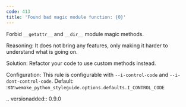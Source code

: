 ```yaml
---
code: 413
title: 'Found bad magic module function: {0}'
---
```



Forbid ``__getattr__`` and ``__dir__`` module magic methods.

Reasoning:
    It does not bring any features,
    only making it harder to understand what is going on.

Solution:
    Refactor your code to use custom methods instead.

Configuration:
    This rule is configurable with ``--i-control-code``
    and ``--i-dont-control-code``.
Default:
    :str:`wemake_python_styleguide.options.defaults.I_CONTROL_CODE`

.. versionadded:: 0.9.0